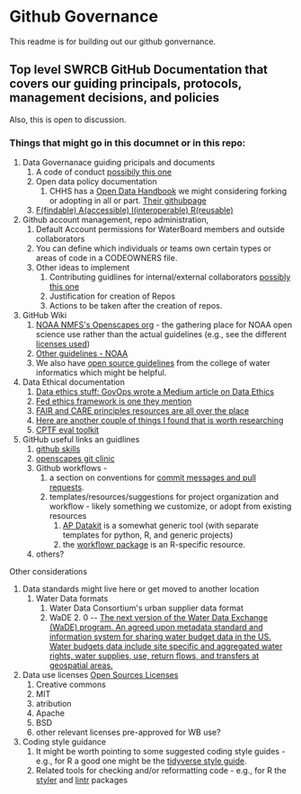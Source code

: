 # Github Governance

This readme is for building out our github gonvernance.

## Top level SWRCB GitHub Documentation that covers our guiding principals, protocols, management decisions, and policies
Also, this is open to discussion. 

### Things that might go in this documnet or in this repo:
1. Data Governanace guiding pricipals and documents
	1. A code of conduct [possibily this one](https://github.com/skills/.github/blob/main/CODE_OF_CONDUCT.md)
	2. Open data policy documentation
		1. CHHS has a [Open Data Handbook](https://chhsdata.github.io/opendatahandbook/) we might considering forking or adopting in all or part. [Their githubpage](https://github.com/chhsdata/opendatahandbook)
	3. [F(findable) A(accessible) I(interoperable) R(reusable)](https://www.go-fair.org/fair-principles/)
2. Github account management, repo administration, 
	1. Default Account permissions for WaterBoard members and outside collaborators
	2. You can define which individuals or teams own certain types or areas of code in a CODEOWNERS file.
	3. Other ideas to implement
		1. Contributing guidlines for internal/external collaborators [possibly this one](https://github.com/skills/.github/blob/main/CONTRIBUTING.md)
		2. Justification for creation of Repos
		3. Actions to be taken after the creation of repos.
2. GitHub Wiki
	1.  [NOAA NMFS's Openscapes org](https://github.com/nmfs-openscapes/.github/wiki) - the gathering place for NOAA open science use rather than the actual guidelines (e.g., see the different [licenses used](https://github.com/nmfs-openscapes/.github/wiki/05B-Licenses-for-government-work))
	2. [Other guidelines - NOAA](https://noaa-fisheries-integrated-toolbox.github.io/resources/onboarding/github-account/)
	3. We also have [open source guidelines](https://www.waterboards.ca.gov/resources/oima/cowi/open_source_code_handbook.html) from the college of water informatics which might be helpful.
3. Data Ethical documentation
	1. [Data ethics stuff: GovOps wrote a Medium article on Data Ethics](https://medium.com/caldata/practical-data-ethics-summary-of-what-were-learning-24d0e9d89cd0) 
	2. [Fed ethics framework is one they mention](https://resources.data.gov/assets/documents/fds-data-ethics-framework.pdf) 
	3. [FAIR and CARE principles resources are all over the place](https://www.nature.com/articles/s41597-021-00892-0)
	4. [Here are another couple of things I found that is worth researching](https://directory.civictech.guide/listing/the-odis-data-ethics-canvas)
	5. [CPTF eval toolkit](https://coloradolab.org/wp-content/uploads/2021/08/CPTF-Evaluation-Toolkit_June-2021_FINAL.pdf)
4. GitHub useful links an guidlines
	1. [github skills](https://skills.github.com/)
	2. [openscapes git clinic](https://openscapes.github.io/series/core-lessons/github/github-pub.html)
	3. Github workflows -
		1. a section on conventions for [commit messages and pull requests](https://style.tidyverse.org/gitgithub.html).
		2. templates/resources/suggestions for project organization and workflow - likely something we customize, or adopt from existing resources
			1. [AP Datakit](https://datakit.ap.org/) is a somewhat generic tool (with separate templates for python, R, and generic projects)
			2. the [workflowr package](https://github.com/workflowr/workflowr) is an R-specific resource.
	4. others?


Other considerations
1. Data standards might live here or get moved to another location 
	1. Water Data formats
		1. Water Data Consortium's urban supplier data format
		2. WaDE 2. 0 -- [The next version of the Water Data Exchange (WaDE) program. An agreed upon metadata standard and information system for sharing water budget data in the US. Water budgets data include site specific and aggregated water rights, water supplies, use, return flows, and transfers at geospatial areas.](https://github.com/WSWCWaterDataExchange/WaDE2.0)
2. Data use licenses [Open Sources Licenses](https://opensource.org/licenses)
	1. Creative commons
	2. MIT
	3. atribution
	4. Apache
	5. BSD 
	6. other relevant licenses pre-approved for WB use? 
 3. Coding style guidance
	1. It might be worth pointing to some suggested coding style guides - e.g., for R a good one might be the [tidyverse style guide](https://style.tidyverse.org/index.html).
	2. Related tools for checking and/or reformatting code - e.g., for R the [styler](https://github.com/jimhester/lintr) and [lintr](https://github.com/jimhester/lintr) packages

<!--
	Hidden comments
-->
